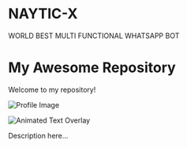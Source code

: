 # NAYTIC-X
WORLD BEST MULTI FUNCTIONAL WHATSAPP BOT
# My Awesome Repository

Welcome to my repository!

![Profile Image](https://files.catbox.moe/ly7h2x.jpg)


![Animated Text Overlay](animated-overlay.svg)

Description here...

